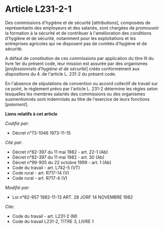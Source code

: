 # Article L231-2-1

Des commissions d'hygiène et de sécurité [*attributions*], composées de représentants des employeurs et des salariés, sont
chargées de promouvoir la formation à la sécurité et de contribuer à l'amélioration des conditions d'hygiène et de sécurité,
notamment pour les exploitations et les entreprises agricoles qui ne disposent pas de comités d'hygiène et de sécurité.

A défaut de constitution de ces commissions par application du titre III du livre 1er du présent code, leur mission est
assurée par des organismes [*professionnels d'hygiène et de sécurité*] créés conformément aux dispositions du 4. de l'article
L. 231-2 du présent code.

En l'absence de stipulations de convention ou accord collectif de travail sur ce point, le règlement prévu par l'article L.
231-2 détermine les règles selon lesquelles les membres salariés des commissions ou des organismes susmentionnés sont
indemnisés au titre de l'exercice de leurs fonctions [*paiement*].

**Liens relatifs à cet article**

_Codifié par_:

  - Décret n°73-1046 1973-11-15

_Cité par_:

  - Décret n°82-397 du 11 mai 1982 - art. 22-1 (Ab)
  - Décret n°82-397 du 11 mai 1982 - art. 30 (Ab)
  - Décret n°99-905 du 22 octobre 1999 - art. 1 (Ab)
  - Code du travail - art. L742-5 (VT)
  - Code rural - art. R717-14 (V)
  - Code rural - art. R717-4 (V)

_Modifié par_:

  - Loi n°82-957 1982-11-13 ART. 28 JORF 14 NOVEMBRE 1982

_Cite_:

  - Code du travail - art. L231-2 (M)
  - Code du travail L231-2, TITRE 3, LIVRE 1
